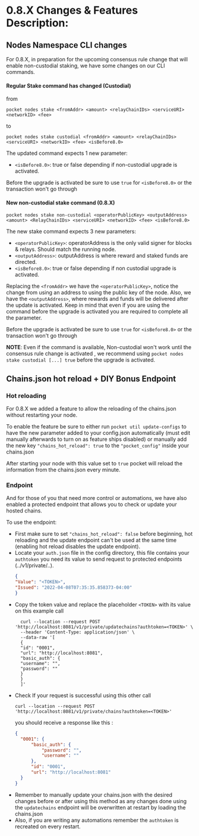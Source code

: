 # 0.8.X Changes & Features Description:

## Nodes Namespace CLI changes

For 0.8.X, in preparation for the upcoming consensus rule change that will enable non-custodial staking, we have some
changes on our CLI commands.

#### Regular Stake command has changed (Custodial)

from

```text
pocket nodes stake <fromAddr> <amount> <relayChainIDs> <serviceURI> <networkID> <fee>
```

to

```text
pocket nodes stake custodial <fromAddr> <amount> <relayChainIDs> <serviceURI> <networkID> <fee> <isBefore8.0>
```

The updated command expects 1 new parameter:

* `<isBefore8.0>`:  true or false depending if non-custodial upgrade is activated.

Before the upgrade is activated be sure to use `true` for `<isBefore8.0>` or the transaction won't go through

#### New non-custodial stake command (0.8.X)

```text
pocket nodes stake non-custodial <operatorPublicKey> <outputAddress> <amount> <RelayChainIDs> <serviceURI> <networkID> <fee> <isBefore8.0>
```

The new stake command expects 3 new parameters:

* `<operatorPublicKey>`: operatorAddress is the only valid signer for blocks & relays. Should match the running node.
* `<outputAddress>`: outputAddress is where reward and staked funds are directed.
* `<isBefore8.0>`:  true or false depending if non custodial upgrade is activated.

Replacing the `<fromAddr>` we have the `<operatorPublicKey>`, notice the change from using an address to using the
public key of the node. Also, we have the `<outputAddress>`, where rewards and funds will be delivered after the update
is activated. Keep in mind that even if you are using the command before the upgrade is activated you are required to
complete all the parameter.

Before the upgrade is activated be sure to use `true` for `<isBefore8.0>` or the transaction won't go through

**NOTE**: Even if the command is available, Non-custodial won't work until the consensus rule change is activated , we
recommend using `pocket nodes stake custodial [...] true` before the upgrade is activated.

## Chains.json hot reload + DIY Bonus Endpoint

### Hot reloading

For 0.8.X we added a feature to allow the reloading of the chains.json without restarting your node.

To enable the feature be sure to either run `pocket util update-configs` to have the new parameter added to your
config.json automatically (must edit manually afterwards to turn on as feature ships disabled)
or manually add the new key `"chains_hot_reload": true` to the `"pocket_config"` inside your chains.json

After starting your node with this value set to `true` pocket will reload the information from the chains.json every
minute.

### Endpoint

And for those of you that need more control or automations, we have also enabled a protected endpoint that allows you to
check or update your hosted chains.

To use the endpoint:

* First make sure to set `"chains_hot_reload": false` before beginning, hot reloading and the update endpoint can't be
  used at the same time (enabling hot reload disables the update endpoint).
* Locate your `auth.json` file in the config directory, this file contains your `authtoken` you need its value to send
  request to protected endpoints (../v1/private/..).
    ```json
    {
    "Value": "<TOKEN>",
    "Issued": "2022-04-08T07:35:35.858373-04:00"
    }
    ```
* Copy the token value and replace the placeholder `<TOKEN>` with its value on this example call
  ```text
    curl --location --request POST 'http://localhost:8081/v1/private/updatechains?authtoken=<TOKEN>' \
    --header 'Content-Type: application/json' \
    --data-raw '[
    {
    "id": "0001",
    "url": "http://localhost:8081",
    "basic_auth": {
    "username": "",
    "password": ""
    }
    }
    ]'
    ```
* Check If your request is successful using this other call
  ```
  curl --location --request POST 'http://localhost:8081/v1/private/chains?authtoken=<TOKEN>'
  ```
  you should receive a response like this :
  ```json
  {
    "0001": {
        "basic_auth": {
            "password": "",
            "username": ""
        },
        "id": "0001",
        "url": "http://localhost:8081"
    }
  }
    ```
* Remember to manually update your chains.json with the desired changes before or after using this method as any changes
  done using the `updatechains` endpoint will be overwritten at restart by loading the chains.json
* Also, if you are writing any automations remember the `authtoken` is recreated on every restart.
